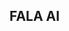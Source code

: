 ## FALA AI

<!--
**iagobueno23k/iagobueno23k** podem me chamar de Iago

Se quiser saber mais sobre mim...

- Iago Bueno
- Estudante do Alura, atraves do Ensino Medio
- Pretendo seguir carreira militar
